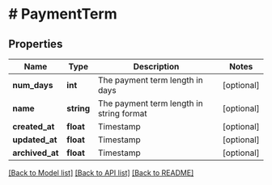 # # PaymentTerm

## Properties

Name | Type | Description | Notes
------------ | ------------- | ------------- | -------------
**num_days** | **int** | The payment term length in days | [optional]
**name** | **string** | The payment term length in string format | [optional]
**created_at** | **float** | Timestamp | [optional]
**updated_at** | **float** | Timestamp | [optional]
**archived_at** | **float** | Timestamp | [optional]

[[Back to Model list]](../../README.md#models) [[Back to API list]](../../README.md#endpoints) [[Back to README]](../../README.md)
